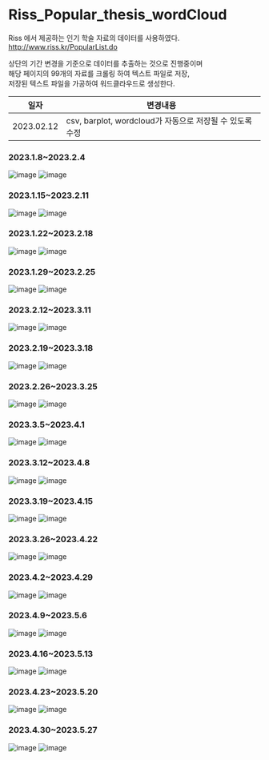 # Riss_Popular_thesis_wordCloud

Riss 에서 제공하는 인기 학술 자료의 데이터를 사용하였다.  
http://www.riss.kr/PopularList.do  

상단의 기간 변경을 기준으로 데이터를 추출하는 것으로 진행중이며  
해당 페이지의 99개의 자료를 크롤링 하여 텍스트 파일로 저장,    
저장된 텍스트 파일을 가공하여 워드클라우드로 생성한다.  


|일자|변경내용|
|--|-----|
|2023.02.12|csv, barplot, wordcloud가 자동으로 저장될 수 있도록 수정|

### 2023.1.8~2023.2.4
![image](wordcloud/2023.1.8~2023.2.4.png)
![image](barplot/2023.1.8~2023.2.4.png)
### 2023.1.15~2023.2.11
![image](wordcloud/2023.1.15~2023.2.11.png)
![image](barplot/2023.1.15~2023.2.11.png)
### 2023.1.22~2023.2.18
![image](wordcloud/2023.1.22~2023.2.18.png)
![image](barplot/2023.1.22~2023.2.18.png)
### 2023.1.29~2023.2.25
![image](wordcloud/2023.1.29~2023.2.25.png)
![image](barplot/2023.1.29~2023.2.25.png)
### 2023.2.12~2023.3.11
![image](wordcloud/2023.2.12~2023.3.11.png)
![image](barplot/2023.2.12~2023.3.11.png)
### 2023.2.19~2023.3.18
![image](wordcloud/2023.2.19~2023.3.18.png)
![image](barplot/2023.2.19~2023.3.18.png)
### 2023.2.26~2023.3.25
![image](wordcloud/2023.2.26~2023.3.25.png)
![image](barplot/2023.2.26~2023.3.25.png)
### 2023.3.5~2023.4.1
![image](wordcloud/2023.3.5~2023.4.1.png)
![image](barplot/2023.3.5~2023.4.1.png)
### 2023.3.12~2023.4.8
![image](wordcloud/2023.3.12~2023.4.8.png)
![image](barplot/2023.3.12~2023.4.8.png)
### 2023.3.19~2023.4.15
![image](wordcloud/2023.3.19~2023.4.15.png)
![image](barplot/2023.3.19~2023.4.15.png)
### 2023.3.26~2023.4.22
![image](wordcloud/2023.3.26~2023.4.22.png)
![image](barplot/2023.3.26~2023.4.22.png)
### 2023.4.2~2023.4.29
![image](wordcloud/2023.4.2~2023.4.29.png)
![image](barplot/2023.4.2~2023.4.29.png)
### 2023.4.9~2023.5.6
![image](wordcloud/2023.4.9~2023.5.6.png)
![image](barplot/2023.4.9~2023.5.6.png)
### 2023.4.16~2023.5.13
![image](wordcloud/2023.4.16~2023.5.13.png)
![image](barplot/2023.4.16~2023.5.13.png)
### 2023.4.23~2023.5.20
![image](wordcloud/2023.4.23~2023.5.20.png)
![image](barplot/2023.4.23~2023.5.20.png)
### 2023.4.30~2023.5.27
![image](wordcloud/2023.4.30~2023.5.27.png)
![image](barplot/2023.4.30~2023.5.27.png)
